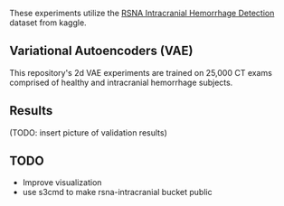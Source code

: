These experiments utilize the [RSNA Intracranial Hemorrhage Detection](https://www.kaggle.com/c/rsna-intracranial-hemorrhage-detection) dataset from kaggle.

## Variational Autoencoders (VAE)
This repository's 2d VAE experiments are trained on 25,000 CT exams comprised of healthy and intracranial hemorrhage subjects.

## Results
(TODO: insert picture of validation results)

## TODO
- Improve visualization
- use s3cmd to make rsna-intracranial bucket public
